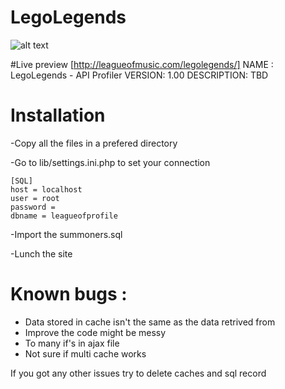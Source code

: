 # LegoLegends
![alt text](http://leagueofmusic.com/legolegends/assets/img/ad38.png "LegoLegends")

#Live preview [http://leagueofmusic.com/legolegends/]
NAME : LegoLegends - API Profiler
VERSION: 1.00
DESCRIPTION: TBD

# Installation

-Copy all the files in a prefered directory
 
-Go to lib/settings.ini.php to set your connection


	[SQL]
	host = localhost
	user = root
	password = 
	dbname = leagueofprofile


-Import the summoners.sql

-Lunch the site

# Known bugs :
- Data stored in cache isn't the same as the data retrived from 
- Improve the code might be messy
- To many if's in ajax file
- Not sure if multi cache works

If you got any other issues try to delete caches and sql record